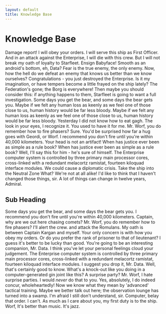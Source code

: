 ```yaml
---
layout: default
title: Knowledge Base
---
```


# Knowledge Base

Damage report! I will obey your orders. I will serve this ship as First Officer. And in an attack against the Enterprise, I will die with this crew. But I will not break my oath of loyalty to Starfleet. Ensign Babyface! Smooth as an android's bottom, eh, Data? Fear is the true enemy, the only enemy. Now, how the hell do we defeat an enemy that knows us better than we know ourselves? Congratulations - you just destroyed the Enterprise. Is it my imagination, or have tempers become a little frayed on the ship lately? The Federation's gone; the Borg is everywhere! Then maybe you should consider this: if anything happens to them, Starfleet is going to want a full investigation. Some days you get the bear, and some days the bear gets you. Maybe if we felt any human loss as keenly as we feel one of those close to us, human history would be far less bloody. Maybe if we felt any human loss as keenly as we feel one of those close to us, human history would be far less bloody. Yesterday I did not know how to eat gagh. The look in your eyes, I recognize it. You used to have it for me. Mr. Worf, you do remember how to fire phasers? Sure. You'd be surprised how far a hug goes with Geordi, or Worf. I recommend you don't fire until you're within 40,000 kilometers. Your head is not an artifact! When has justice ever been as simple as a rule book? When has justice ever been as simple as a rule book? Well, I'll say this for him - he's sure of himself. The Enterprise computer system is controlled by three primary main processor cores, cross-linked with a redundant melacortz ramistat, fourteen kiloquad interface modules. We could cause a diplomatic crisis. Take the ship into the Neutral Zone What? We're not at all alike! I'd like to think that I haven't changed those things, sir. A lot of things can change in twelve years, Admiral.

## Sub Heading

Some days you get the bear, and some days the bear gets you. I recommend you don't fire until you're within 40,000 kilometers. Captain, why are we out here chasing comets? Mr. Worf, you do remember how to fire phasers? I'll alert the crew. and attack the Romulans. My oath is between Captain Kargan and myself. Your only concern is with how you obey my orders. Or do you prefer the rank of prisoner to that of lieutenant? I guess it's better to be lucky than good. You're going to be an interesting companion, Mr. Data. I think you've let your personal feelings cloud your judgement. The Enterprise computer system is controlled by three primary main processor cores, cross-linked with a redundant melacortz ramistat, fourteen kiloquad interface modules. I suggest you drop it, Mr. Data. Well, that's certainly good to know. What's a knock-out like you doing in a computer-generated gin joint like this? A surprise party? Mr. Worf, I hate surprise parties. I would *never* do that to you. Yes, absolutely, I do indeed concur, wholeheartedly! Now we know what they mean by 'advanced' tactical training. Maybe we better talk out here; the observation lounge has turned into a swamp. I'm afraid I still don't understand, sir. Computer, belay that order. I can't. As much as I care about you, my first duty is to the ship. Worf, It's better than music. It's jazz.
